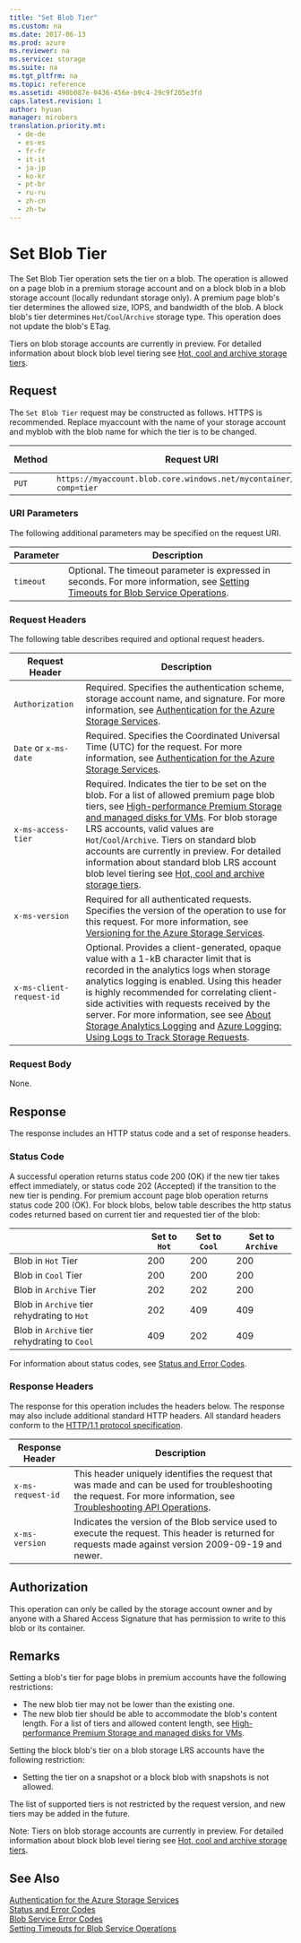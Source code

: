 ```yaml
---
title: "Set Blob Tier"
ms.custom: na
ms.date: 2017-06-13
ms.prod: azure
ms.reviewer: na
ms.service: storage
ms.suite: na
ms.tgt_pltfrm: na
ms.topic: reference
ms.assetid: 490b087e-0436-456e-b9c4-29c9f205e3fd
caps.latest.revision: 1
author: hyuan
manager: mirobers
translation.priority.mt: 
  - de-de
  - es-es
  - fr-fr
  - it-it
  - ja-jp
  - ko-kr
  - pt-br
  - ru-ru
  - zh-cn
  - zh-tw
---
```

# Set Blob Tier
The Set Blob Tier operation sets the tier on a blob. The operation is allowed on a page blob in a premium storage account and on a block blob in a blob storage account (locally redundant storage only). A premium page blob's tier determines the allowed size, IOPS, and bandwidth of the blob. A block blob's tier determines `Hot`/`Cool`/`Archive` storage type. This operation does not update the blob's ETag.

Tiers on blob storage accounts are currently in preview. For detailed information about block blob level tiering see [Hot, cool and archive storage tiers](https://docs.microsoft.com/en-us/azure/storage/storage-blob-storage-tiers).  

## Request
The `Set Blob Tier` request may be constructed as follows. HTTPS is recommended. Replace myaccount with the name of your storage account and myblob with the blob name for which the tier is to be changed.

|Method|Request URI|HTTP Version|
|------------|-----------------|------------------|
|`PUT`|`https://myaccount.blob.core.windows.net/mycontainer/myblob?comp=tier`|HTTP/1.1| 

### URI Parameters
The following additional parameters may be specified on the request URI.

|Parameter|Description|
|-------------|-----------|
|`timeout`|Optional. The timeout parameter is expressed in seconds. For more information, see [Setting Timeouts for Blob Service Operations](Setting-Timeouts-for-Blob-Service-Operations.md).|

### Request Headers
The following table describes required and optional request headers.

|Request Header|Description|
|------------|-----------------|
|`Authorization`|Required. Specifies the authentication scheme, storage account name, and signature. For more information, see [Authentication for the Azure Storage Services](Authentication-for-the-Azure-Storage-Services.md).|  
|`Date` or `x-ms-date`|Required. Specifies the Coordinated Universal Time (UTC) for the request. For more information, see [Authentication for the Azure Storage Services](Authentication-for-the-Azure-Storage-Services.md).|  
|`x-ms-access-tier`|Required. Indicates the tier to be set on the blob. For a list of allowed premium page blob tiers, see [High-performance Premium Storage and managed disks for VMs](/azure/storage/storage-premium-storage#features). For blob storage LRS accounts, valid values are `Hot`/`Cool`/`Archive`. Tiers on standard blob accounts are currently in preview. For detailed information about standard blob LRS account blob level tiering see [Hot, cool and archive storage tiers](https://docs.microsoft.com/en-us/azure/storage/storage-blob-storage-tiers).
|`x-ms-version`|Required for all authenticated requests. Specifies the version of the operation to use for this request. For more information, see [Versioning for the Azure Storage Services](Versioning-for-the-Azure-Storage-Services.md).|  
|`x-ms-client-request-id`|Optional. Provides a client-generated, opaque value with a 1-kB character limit that is recorded in the analytics logs when storage analytics logging is enabled. Using this header is highly recommended for correlating client-side activities with requests received by the server. For more information, see see [About Storage Analytics Logging](About-Storage-Analytics-Logging.md) and [Azure Logging: Using Logs to Track Storage Requests](http://blogs.msdn.com/b/windowsazurestorage/archive/2011/08/03/windows-azure-storage-logging-using-logs-to-track-storage-requests.aspx).|  

### Request Body
None.

## Response
The response includes an HTTP status code and a set of response headers.

### Status Code
A successful operation returns status code 200 (OK) if the new tier takes effect immediately, or status code 202 (Accepted) if the transition to the new tier is pending.
For premium account page blob operation returns status code 200 (OK).
For block blobs, below table describes the http status codes returned based on current tier and requested tier of the blob:

||Set to `Hot`|Set to `Cool`|Set to `Archive`|
|----------------|----------------------|------------------|------------------|  
|Blob in `Hot` Tier|200|200|200|
|Blob in `Cool` Tier|200|200|200|
|Blob in `Archive` Tier|202|202|200|
|Blob in `Archive` tier rehydrating to `Hot`|202|409|409|
|Blob in `Archive` tier rehydrating to `Cool`|409|202|409|

For information about status codes, see [Status and Error Codes](Status-and-Error-Codes2.md).
### Response Headers
The response for this operation includes the headers below. The response may also include additional standard HTTP headers. All standard headers conform to the [HTTP/1.1 protocol specification](http://go.microsoft.com/fwlink/?linkid=150478).

|Response Header|Description|
|------------|-----------------|
|`x-ms-request-id`|This header uniquely identifies the request that was made and can be used for troubleshooting the request. For more information, see [Troubleshooting API Operations](Troubleshooting-API-Operations.md).|
|`x-ms-version`|Indicates the version of the Blob service used to execute the request. This header is returned for requests made against version 2009-09-19 and newer.|

## Authorization
This operation can only be called by the storage account owner and by anyone with a Shared Access Signature that has permission to write to this blob or its container.

## Remarks
Setting a blob's tier for page blobs in premium accounts have the following restrictions:
  * The new blob tier may not be lower than the existing one.
  * The new blob tier should be able to accommodate the blob's content length. For a list of tiers and allowed content length, see [High-performance Premium Storage and managed disks for VMs](/azure/storage/storage-premium-storage#features).

Setting the block blob's tier on a blob storage LRS accounts have the following restriction:
  * Setting the tier on a snapshot or a block blob with snapshots is not allowed.
  
The list of supported tiers is not restricted by the request version, and new tiers may be added in the future. 

Note: Tiers on blob storage accounts are currently in preview. For detailed information about block blob level tiering see [Hot, cool and archive storage tiers](https://docs.microsoft.com/en-us/azure/storage/storage-blob-storage-tiers).

## See Also  
 [Authentication for the Azure Storage Services](Authentication-for-the-Azure-Storage-Services.md)   
 [Status and Error Codes](Status-and-Error-Codes2.md)   
 [Blob Service Error Codes](Blob-Service-Error-Codes.md)   
 [Setting Timeouts for Blob Service Operations](Setting-Timeouts-for-Blob-Service-Operations.md)
